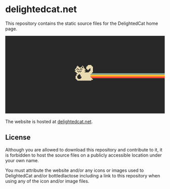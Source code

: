 # delightedcat.net

This repository contains the static source files for the DelightedCat home page.

![screenshot.png](https://raw.githubusercontent.com/delightedcat/delightedcat.net/trunk/screenshot.png)

The website is hosted at [delightedcat.net](https://www.delightedcat.net).

## License

Although you are allowed to download this repository and contribute to it, it is forbidden to host the source files on a publicly accessible location under your own name.

You must attribute the website and/or any icons or images used to
DelightedCat and/or bottledlactose including a link to this repository when using any of the icon and/or image files.
